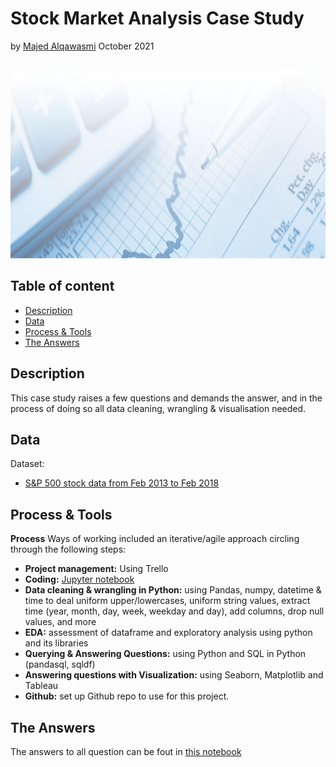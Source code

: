 # Stock Market Analysis Case Study
by [Majed Alqawasmi](https://github.com/MajedAlqawasmi) October 2021
<br/><br/>

<img src="https://github.com/MajedAlqawasmi/stock_market/blob/main/stock_market.png" width="1000" height="300">

## Table of content

- [Description](https://github.com/MajedAlqawasmi/stock_market/blob/main/README.md#description)
- [Data](https://github.com/MajedAlqawasmi/stock_market/blob/main/README.md#data)
- [Process & Tools](https://github.com/MajedAlqawasmi/stock_market/blob/main/README.md#process--tools)
- [The Answers](https://github.com/MajedAlqawasmi/stock_market/blob/main/README.md#The-Answers)

## Description
This case study raises a few questions and demands the answer, and in the process of doing so all data cleaning, wrangling & visualisation needed.

## Data
Dataset: 
- [S&P 500 stock data from Feb 2013 to Feb 2018](https://www.kaggle.com/camnugent/sandp500?select=all_stocks_5yr.csv) 

## Process & Tools

**Process**
Ways of working included an iterative/agile approach circling through the following steps:

- **Project management:** Using Trello
- **Coding:** [Jupyter notebook](https://github.com/MajedAlqawasmi/final_project_ironhac/blob/main/final_project.ipynb)
- **Data cleaning & wrangling in Python:** using Pandas, numpy, datetime & time to deal uniform upper/lowercases, uniform string values, extract time (year, month, day, week, weekday and day), add columns, drop null values, and more<br/>
- **EDA:** assessment of dataframe and exploratory analysis using python and its libraries<br/>
- **Querying & Answering Questions:** using Python and SQL in Python (pandasql, sqldf)<br/>
- **Answering questions with Visualization:** using Seaborn, Matplotlib and Tableau
- **Github:** set up Github repo to use for this project. <br/>

## The Answers

The answers to all question can be fout in [this notebook](https://github.com/MajedAlqawasmi/final_project_ironhac/blob/main/complaints_over_years.PNG)

